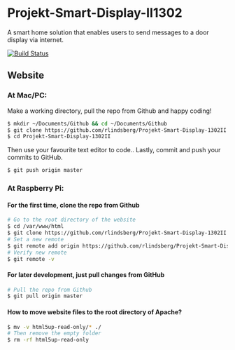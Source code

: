 # Projekt-Smart-Display-II1302
A smart home solution that enables users to send messages to a door display via internet.

[![Build Status](https://travis-ci.org/rlindsberg/Projekt-Smart-Display-1302II.svg?branch=master)](https://travis-ci.org/rlindsberg/Projekt-Smart-Display-1302II)

## Website
### At Mac/PC:
Make a working directory, pull the repo from Github and happy coding!
```sh
$ mkdir ~/Documents/Github && cd ~/Documents/Github
$ git clone https://github.com/rlindsberg/Projekt-Smart-Display-1302II.git
$ cd Projekt-Smart-Display-1302II
```
Then use your favourite text editor to code..
Lastly, commit and push your commits to GitHub.
```sh
$ git push origin master
```

### At Raspberry Pi:
#### For the first time, clone the repo from Github
```sh
# Go to the root directory of the website
$ cd /var/www/html
$ git clone https://github.com/rlindsberg/Projekt-Smart-Display-1302II.git
# Set a new remote
$ git remote add origin https://github.com/rlindsberg/Projekt-Smart-Display-1302II.git
# Verify new remote
$ git remote -v
```

#### For later development, just pull changes from GitHub
```sh
# Pull the repo from Github
$ git pull origin master
```

#### How to move website files to the root directory of Apache?
```sh
$ mv -v html5up-read-only/* ./
# Then remove the empty folder
$ rm -rf html5up-read-only
```
